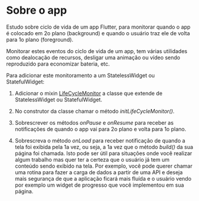 Sobre o app
====================

Estudo sobre ciclo de vida de um app Flutter, para monitorar quando o app é colocado
em 2o plano (background) e quando o usuário traz ele de volta para 1o plano (foreground).

Monitorar estes eventos do ciclo de vida de um app, tem várias utilidades como dealocação
de recursos, desligar uma animação ou vídeo sendo reproduzido para economizar bateria, etc.

Para adicionar este monitoramento a um StatelessWidget ou StatefulWidget:

1) Adicionar 
o mixin [LifeCycleMonitor](./src/lib/life_cycle_monitor_mixin.dart) a classe que extende de StatelessWidget ou StatefulWidget.

2) No construtor da classe chamar o método *initLifeCycleMonitor()*.
   
3) Sobrescrever os métodos *onPause* e *onResume* para receber as notificações de quando o app vai para 2o plano e volta para 1o plano.

4) Sobrescreva o método *onLoad* para receber notificação de quando a tela foi exibida pela 1a vez, ou seja, a 1a vez que o método *build()* da sua página foi chamada. Isto pode ser útil para situações onde você realizar algum trabalho mas quer ter a certeza que o usuário já tem um conteúdo sendo exibido na tela. Por exemplo, você pode querer chamar uma rotina para fazer a carga de dados a partir de uma API e deseja mais segurança de que a aplicação ficará mais fluída e o usuário vendo por exemplo um widget de progresso que você implementou em sua página.
